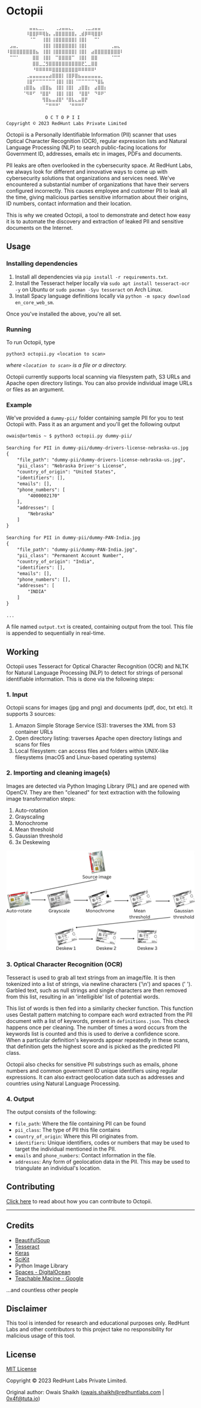 # Octopii

```⠀⠀⠀⠀⠀⠀⠀⠀⠀⠀⠀⠀⠀⠀⠀⠀⠀⠀⠀⠀⠀⠀⠀⠀⠀⠀⠀⠀⠀⠀⠀⠀⠀⠀⠀⠀⠀⠀⠀⠀⠀⠀⠀⠀⠀⠀⠀⠀⠀⠀⠀⠀⠀⠀⠀⠀⠀⠀⠀⠀⠀⠀⠀⠀⠀⠀⠀⠀⠀⠀⠀⠀
⠀⠀⠀⠀⠀⠀⠀⣤⣤⣄⣀⡀⠀⠀⠀⢀⣠⣤⣤⣄⡀⠀⠀⠀⢀⣀⣠⣤⣤⠀⠀⠀⠀⠀⠀⠀⠀⠀
⠀⠀⠀⠀⠀⠀⠸⣿⣿⡿⠿⢿⣷⡄⢠⣿⣿⣿⣿⣿⣿⡄⢀⣾⡿⠿⢿⣿⣿⠇⠀⠀⠀⠀⠀⠀⠀⠀
⠀⠀⠀⠀⠀⠀⠀⠈⠉⠀⠀⢸⣿⡇⢸⣿⣿⣿⣿⣿⣿⡇⢸⣿⡇⠀⠀⠉⠁⠀⠀⠀⠀⠀⠀⠀⠀⠀
⠀⣠⣤⡀⠀⠀⠀⠀⠀⠀⠀⢸⣿⡇⢸⣿⣿⣿⣿⣿⣿⡇⢸⣿⡇⠀⠀⠀⠀⠀⠀⠀⢀⣤⣄⠀⠀⠀
⠸⣿⣿⣿⣿⣿⣿⣿⣿⣦⠀⢸⣿⡇⢸⣿⣿⣿⣿⣿⣿⡇⢸⣿⡇⠀⣴⣿⣿⣿⣿⣿⣿⣿⣿⠇⠀⠀
⠀⠉⠉⠁⠀⠀⠀⠀⣿⣿⠀⢸⣿⡇⠀⠉⣿⣿⣿⣿⠉⠀⢸⣿⡇⠀⣿⣿⠀⠀⠀⠀⠈⠉⠉⠀⠀
⠀⠀⠀⠀⠀⠀⠀⠀⣿⣿⣀⣈⣻⣿⣿⣿⣿⣿⣿⣿⣿⣿⣿⣟⣁⣀⣿⣿⠀⠀⠀⠀⠀⠀⠀⠀⠀⠀       
⠀⠀⠀⠀⠀⠀⠀⠀⠘⠿⠿⠿⠿⠿⣿⣿⣿⣿⣿⣿⣿⣿⠿⠿⠿⠿⠿⠃⠀⠀⠀⠀⠀⠀⠀ 
⠀⠀⠀⠀⠀⠀⢀⣤⣤⣤⣤⣤⣤⣴⣿⣿⣿⡇⢸⣿⡿⣿⣦⣤⣤⣤⣤⣤⣤⡀⠀⠀⠀⠀⠀⠀⠀⠀
⠀⠀⠀⠀⠀⠀⢸⣿⠋⠉⠉⠉⠉⠉⠉⢸⣿⡇⢸⣿⡇⠈⠉⠉⠉⠉⠉⠙⣿⣧⠀⠀⠀⠀⠀⠀⠀⠀
⠀⠀⠀⠀⠀⢰⣿⣿⣦⠀⢰⣿⣿⣦⠀⢸⣿⡇⢸⣿⡇⠀⣰⣿⣿⡆⠀⣴⣿⣿⡆⠀⠀⠀⠀⠀⠀⠀
⠀⠀⠀⠀⠀⠈⠻⠿⠋⠀⠘⣿⣿⠃⠀⢸⣿⡇⢸⣿⡇⠀⠘⣿⣿⠃⠀⠙⠿⠟⠁⠀⠀⠀⠀⠀⠀⠀
⠀⠀⠀⠀⠀⠀⠀⠀⠀⠀⠀⢻⣿⣦⣤⣼⣿⠃⠘⣿⣧⣄⣤⣿⡟⠀⠀⠀⠀⠀⠀⠀⠀⠀⠀⠀⠀⠀
⠀⠀⠀⠀⠀⠀⠀⠀⠀⠀⠀⠀⠉⠛⠛⠛⠁⠀⠀⠈⠛⠛⠛⠋⠀⠀⠀

⠀⠀⠀⠀⠀⠀      ⠀O C T O P I I⠀⠀⠀⠀
Copyright © 2023 RedHunt Labs Private Limited
```

Octopii is a Personally Identifiable Information (PII) scanner that uses Optical Character Recognition (OCR), regular expression lists and Natural Language Processing (NLP) to search public-facing locations for Government ID, addresses, emails etc in images, PDFs and documents.

PII leaks are often overlooked in the cybersecurity space. At RedHunt Labs, we always look for different and innovative ways to come up with cybersecurity solutions that organizations and services need. We've encountered a substantial number of organizations that have their servers configured incorrectly. This causes employee and customer PII to leak all the time, giving malicious parties sensitive information about their origins, ID numbers, contact information and their location.

This is why we created Octopii, a tool to demonstrate and detect how easy it is to automate the discovery and extraction of leaked PII and sensitive documents on the Internet.

## Usage
### Installing dependencies
1. Install all dependencies via `pip install -r requirements.txt`.
2. Install the Tesseract helper locally via `sudo apt install tesseract-ocr -y` on Ubuntu or `sudo pacman -Syu tesseract` on Arch Linux.
3. Install Spacy language definitions locally via `python -m spacy download en_core_web_sm`.

Once you've installed the above, you're all set.

### Running

To run Octopii, type

```
python3 octopii.py <location to scan>
```
_where `<location to scan>` is a file or a directory._

Octopii currently supports local scanning via filesystem path, S3 URLs and Apache open directory listings. You can also provide individual image URLs or files as an argument.

### Example

We've provided a `dummy-pii/` folder containing sample PII for you to test Octopii with. Pass it as an argument and you'll get the following output

```
owais@artemis ~ $ python3 octopii.py dummy-pii/

Searching for PII in dummy-pii/dummy-drivers-license-nebraska-us.jpg
{
    "file_path": "dummy-pii/dummy-drivers-license-nebraska-us.jpg",
    "pii_class": "Nebraska Driver's License",
    "country_of_origin": "United States",
    "identifiers": [],
    "emails": [],
    "phone_numbers": [
        "4000002170"
    ],
    "addresses": [
        "Nebraska"
    ]
}

Searching for PII in dummy-pii/dummy-PAN-India.jpg
{
    "file_path": "dummy-pii/dummy-PAN-India.jpg",
    "pii_class": "Permanent Account Number",
    "country_of_origin": "India",
    "identifiers": [],
    "emails": [],
    "phone_numbers": [],
    "addresses": [
        "INDIA"
    ]
}

...
```

A file named `output.txt` is created, containing output from the tool. This file is appended to sequentially in real-time.

## Working

Octopii uses Tesseract for Optical Character Recognition (OCR) and NLTK for Natural Language Processing (NLP) to detect for strings of personal identifiable information. This is done via the following steps:

### 1. Input

Octopii scans for images (jpg and png) and documents (pdf, doc, txt etc). It supports 3 sources:

1. Amazon Simple Storage Service (S3): traverses the XML from S3 container URLs
2. Open directory listing: traverses Apache open directory listings and scans for files 
3. Local filesystem: can access files and folders within UNIX-like filesystems (macOS and Linux-based operating systems)

### 2. Importing and cleaning image(s)

Images are detected via Python Imaging Library (PIL) and are opened with OpenCV. They are then "cleaned" for text extraction with the following image transformation steps:

1. Auto-rotation
2. Grayscaling
3. Monochrome
4. Mean threshold
5. Gaussian threshold
6. 3x Deskewing

![Image filtering illustration](image_filtering_illustration.png) 

### 3. Optical Character Recognition (OCR)

Tesseract is used to grab all text strings from an image/file. It is then tokenized into a list of strings, via newline characters ('\n') and spaces (' '). Garbled text, such as null strings and single characters are then removed from this list, resulting in an 'intelligible' list of potential words.

This list of words is then fed into a similarity checker function. This function uses Gestalt pattern matching to compare each word extracted from the PII document with a list of keywords, present in `definitions.json`. This check happens once per cleaning. The number of times a word occurs from the keywords list is counted and this is used to derive a confidence score. When a particular definition's keywords appear repeatedly in these scans, that definition gets the highest score and is picked as the predicted PII class.

Octopii also checks for sensitive PII substrings such as emails, phone numbers and common government ID unique identifiers using regular expressions. It can also extract geolocation data such as addresses and countries using Natural Language Processing.

### 4. Output

The output consists of the following:
- `file_path`: Where the file containing PII can be found
- `pii_class`: The type of PII this file contains
- `country_of_origin`: Where this PII originates from. 
- `identifiers`: Unique identifiers, codes or numbers that may be used to target the individual mentioned in the PII.
- `emails` and `phone_numbers`: Contact information in the file.
- `addresses`: Any form of geolocation data in the PII. This may be used to triangulate an individual's location.

## Contributing
[Click here](CONTRIBUTING.md) to read about how you can contribute to Octopii.  

---

## Credits

- [BeautifulSoup](https://beautiful-soup-4.readthedocs.io/en/latest/)
- [Tesseract](https://github.com/madmaze/pytesseract)
- [Keras](https://keras.io/)
- [SciKit](https://scikit-learn.org/)
- Python Image Library
- [Spaces - DigitalOcean](https://www.digitalocean.com/products/spaces)
- [Teachable Macine - Google](https://teachablemachine.withgoogle.com/) 

...and countless other people

## Disclaimer

This tool is intended for research and educational purposes only. RedHunt Labs and other contributors to this project take no responsibility for malicious usage of this tool.

## License

[MIT License](LICENSE)

Copyright © 2023 RedHunt Labs Private Limited. 

Original author: Owais Shaikh (owais.shaikh@redhuntlabs.com | 0x4f@tuta.io)
